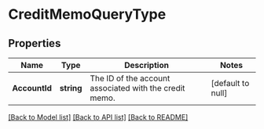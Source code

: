 # CreditMemoQueryType

## Properties
Name | Type | Description | Notes
------------ | ------------- | ------------- | -------------
**AccountId** | **string** | The ID of the account associated with the credit memo.  | [default to null]

[[Back to Model list]](../README.md#documentation-for-models) [[Back to API list]](../README.md#documentation-for-api-endpoints) [[Back to README]](../README.md)


